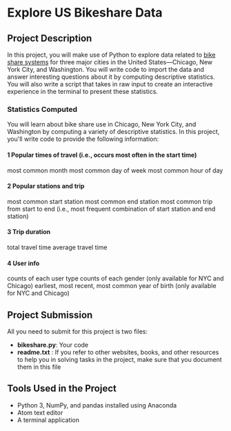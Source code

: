 # Explore US Bikeshare Data
## Project Description
In this project, you will make use of Python to explore data related to [bike share systems](https://video.udacity-data.com/topher/2018/March/5aab379c_bikeshare-2/bikeshare-2.zip) for three major cities in the United States—Chicago, New York City, and Washington. You will write code to import the data and answer interesting questions about it by computing descriptive statistics. You will also write a script that takes in raw input to create an interactive experience in the terminal to present these statistics.

### Statistics Computed
You will learn about bike share use in Chicago, New York City, and Washington by computing a variety of descriptive statistics. In this project, you'll write code to provide the following information:

#### 1 Popular times of travel (i.e., occurs most often in the start time)

most common month
most common day of week
most common hour of day
#### 2 Popular stations and trip

most common start station
most common end station
most common trip from start to end (i.e., most frequent combination of start station and end station)
#### 3 Trip duration

total travel time
average travel time
#### 4 User info

counts of each user type
counts of each gender (only available for NYC and Chicago)
earliest, most recent, most common year of birth (only available for NYC and Chicago)


## Project Submission
All you need to submit for this project is two files:
* **bikeshare.py**: Your code
* **readme.txt** : If you refer to other websites, books, and other resources to help you in solving tasks in the project, make sure that you document them in this file

## Tools Used in the Project
* Python 3, NumPy, and pandas installed using Anaconda
* Atom text editor
* A terminal application
